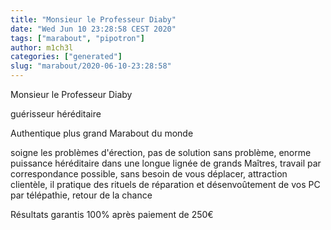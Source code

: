 ```yaml
---
title: "Monsieur le Professeur Diaby"
date: "Wed Jun 10 23:28:58 CEST 2020"
tags: ["marabout", "pipotron"]
author: m1ch3l
categories: ["generated"]
slug: "marabout/2020-06-10-23:28:58"
---
```


Monsieur le Professeur Diaby

guérisseur héréditaire

Authentique plus grand Marabout du monde

soigne les problèmes d'érection, pas de solution sans problème, enorme puissance héréditaire dans une longue lignée de grands Maîtres, travail par correspondance possible, sans besoin de vous déplacer, attraction clientèle, il pratique des rituels de réparation et désenvoûtement de vos PC par télépathie, retour de la chance

Résultats garantis 100% après paiement de 250€

